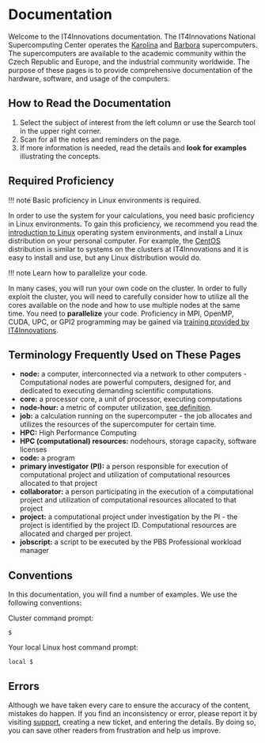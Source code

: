 # Documentation

Welcome to the IT4Innovations documentation.
The IT4Innovations National Supercomputing Center operates the [Karolina][1] and [Barbora][2] supercomputers.
The supercomputers are available to the academic community within the Czech Republic and Europe, and the industrial community worldwide.
The purpose of these pages is to provide comprehensive documentation of the hardware, software, and usage of the computers.

## How to Read the Documentation

1. Select the subject of interest from the left column or use the Search tool in the upper right corner.
1. Scan for all the notes and reminders on the page.
1. If more information is needed, read the details and **look for examples** illustrating the concepts.

## Required Proficiency

!!! note
    Basic proficiency in Linux environments is required.

In order to use the system for your calculations, you need basic proficiency in Linux environments.
To gain this proficiency, we recommend you read the [introduction to Linux][a] operating system environments,
and install a Linux distribution on your personal computer.
For example, the [CentOS][b] distribution is similar to systems on the clusters at IT4Innovations and it is easy to install and use,
but any Linux distribution would do.

!!! note
    Learn how to parallelize your code.

In many cases, you will run your own code on the cluster.
In order to fully exploit the cluster, you will need to carefully consider how to utilize all the cores available on the node
and how to use multiple nodes at the same time.
You need to **parallelize** your code.
Proficiency in MPI, OpenMP, CUDA, UPC, or GPI2 programming may be gained via [training provided by IT4Innovations][c].

## Terminology Frequently Used on These Pages

* **node:** a computer, interconnected via a network to other computers - Computational nodes are powerful computers, designed for, and dedicated to executing demanding scientific computations.
* **core:** a processor core, a unit of processor, executing computations
* **node-hour:** a metric of computer utilization, [see definition][3].
* **job:** a calculation running on the supercomputer - the job allocates and utilizes the resources of the supercomputer for certain time.
* **HPC:** High Performance Computing
* **HPC (computational) resources:** nodehours, storage capacity, software licenses
* **code:** a program
* **primary investigator (PI):** a person responsible for execution of computational project and utilization of computational resources allocated to that project
* **collaborator:** a person participating in the execution of a computational project and utilization of computational resources allocated to that project
* **project:** a computational project under investigation by the PI - the project is identified by the project ID. Computational resources are allocated and charged per project.
* **jobscript:** a script to be executed by the PBS Professional workload manager

## Conventions

In this documentation, you will find a number of examples.
We use the following conventions:

Cluster command prompt:

```console
$
```

Your local Linux host command prompt:

```console
local $
```

## Errors

Although we have taken every care to ensure the accuracy of the content, mistakes do happen.
If you find an inconsistency or error, please report it by visiting [support][d], creating a new ticket, and entering the details.
By doing so, you can save other readers from frustration and help us improve.

[1]: karolina/introduction.md
[2]: barbora/introduction.md
[3]: general/resources-allocation-policy.md#resource-accounting-policy

[a]: http://www.tldp.org/LDP/intro-linux/html/
[b]: http://www.centos.org/
[c]: http://prace.it4i.cz
[d]: http://support.it4i.cz/rt
